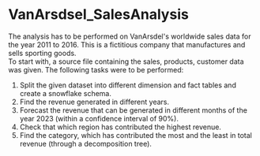 # VanArsdsel_SalesAnalysis
The analysis has to be performed on VanArsdel's worldwide sales data for the year 2011 to 2016. This is a fictitious company that manufactures and sells sporting goods.  
To start with, a source file containing the sales, products, customer data was given. The following tasks were to be performed:
1. Split the given dataset into different dimension and fact tables and create a snowflake schema.
2. Find the revenue generated in different years.
3. Forecast the revenue that can be generated in different months of the year 2023 (within a confidence interval of 90%).
4. Check that which region has contributed the highest revenue.
5. Find the category, which has contributed the most and the least in total revenue (through a decomposition tree).
